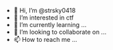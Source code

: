 - 👋 Hi, I’m @strsky0418
- 👀 I’m interested in ctf
- 🌱 I’m currently learning ...
- 💞️ I’m looking to collaborate on ...
- 📫 How to reach me ...

<!---
strsky0418/strsky0418 is a ✨ special ✨ repository because its `README.md` (this file) appears on your GitHub profile.
You can click the Preview link to take a look at your changes.
--->

